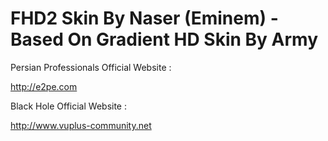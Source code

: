 FHD2 Skin By Naser (Eminem) - Based On Gradient HD Skin By Army
=========

Persian Professionals Official Website :

http://e2pe.com

Black Hole Official Website :

http://www.vuplus-community.net
